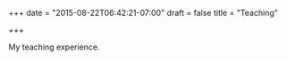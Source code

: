 +++
date = "2015-08-22T06:42:21-07:00"
draft = false
title = "Teaching"

+++

My teaching experience.